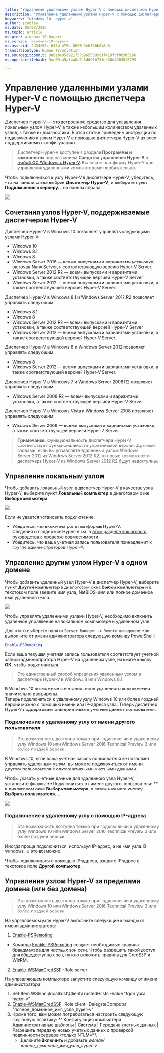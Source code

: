 ```yaml
---
title: "Управление удаленными узлами Hyper-V с помощью диспетчера Hyper-V"
description: "Управление удаленными узлами Hyper-V с помощью диспетчера Hyper-V"
keywords: "windows 10, hyper-v"
author: scooley
ms.date: 05/02/2016
ms.topic: article
ms.prod: windows-10-hyperv
ms.service: windows-10-hyperv
ms.assetid: 2d34e98c-6134-479b-8000-3eb360b8b8a3
translationtype: Human Translation
ms.sourcegitcommit: 906eba05c921757b9655505c3f419fcf003d5160
ms.openlocfilehash: 9ae09f49af4a0d7a3dd91b739ec30d4989615799

---
```


# Управление удаленными узлами Hyper-V с помощью диспетчера Hyper-V

Диспетчер Hyper-V — это встроенное средство для управления локальным узлом Hyper-V, а также небольшим количеством удаленных узлов, а также их диагностики.  В этой статье приведены инструкции по подключению к узлам Hyper-V с помощью диспетчера Hyper-V во всех поддерживаемых конфигурациях.

> Диспетчер Hyper-V доступен в разделе **Программы и компоненты** под названием **Средства управления Hyper-V** в [любой ОС Windows с Hyper-V](../quick_start/walkthrough_compatibility.md#OperatingSystemRequirements).  Включать платформу Hyper-V для управления удаленными компьютерами необязательно.

Чтобы подключиться к узлу Hyper-V в диспетчере Hyper-V, убедитесь, что на панели слева выбран **Диспетчер Hyper-V**, и выберите пункт **Подключение к серверу...** на панели справа.

![](media/HyperVManager-ConnectToHost.png)

## Сочетания узлов Hyper-V, поддерживаемые диспетчером Hyper-V
Диспетчер Hyper-V в Windows 10 позволяет управлять следующими узлами Hyper-V:
* Windows 10
* Windows 8.1
* Windows 8
* Windows Server 2016 — всеми выпусками и вариантами установки, включая Nano Server, и соответствующую версию Hyper-V Server.
* Windows Server 2012 R2 — всеми выпусками и вариантами установки, а также соответствующей версией Hyper-V Server.
* Windows Server 2012 — всеми выпусками и вариантами установки, а также соответствующей версией Hyper-V Server.

Диспетчер Hyper-V в Windows 8.1 и Windows Server 2012 R2 позволяет управлять следующим:
* Windows 8.1
* Windows 8
* Windows Server 2012 R2 — всеми выпусками и вариантами установки, а также соответствующей версией Hyper-V Server.
* Windows Server 2012 — всеми выпусками и вариантами установки, а также соответствующей версией Hyper-V Server.

Диспетчер Hyper-V в Windows 8 и Windows Server 2012 позволяет управлять следующим:
* Windows 8
* Windows Server 2012 — всеми выпусками и вариантами установки, а также соответствующей версией Hyper-V Server.

Диспетчер Hyper-V в Windows 7 и Windows Server 2008 R2 позволяет управлять следующим:
* Windows Server 2008 R2 — всеми выпусками и вариантами установки, а также соответствующей версией Hyper-V Server.

Диспетчер Hyper-V в Windows Vista и Windows Server 2008 позволяет управлять следующим:
* Windows Server 2008 — всеми выпусками и вариантами установки, а также соответствующей версией Hyper-V Server.

> **Примечание.** Функциональность диспетчера Hyper-V соответствует функциональности управляемой версии. Другими словами, если вы управляете удаленным узлом Windows Server 2012 из Windows Server 2012 R2, то новые возможности диспетчера Hyper-V из Windows Server 2012 R2 будут недоступны.

## Управление локальным узлом ##
Чтобы добавить локальный узел в диспетчер Hyper-V в качестве узла Hyper-V, выберите пункт **Локальный компьютер** в диалоговом окне **Выбор компьютера**.

![](media/HyperVManager-ConnectToLocalHost.png)

Если не удается установить подключение:
*  Убедитесь, что включена роль платформы Hyper-V.  
  Сведения о поддержке Hyper-V см. в [этом разделе пошагового руководства о проверке совместимости](../quick_start/walkthrough_compatibility.md).
*  Убедитесь, что ваша учетная запись пользователя принадлежит к группе администраторов Hyper-V.


## Управление другим узлом Hyper-V в одном домене ##

Чтобы добавить удаленный узел Hyper-V в диспетчер Hyper-V, выберите пункт **Другой компьютер** в диалоговом окне **Выбор компьютера** и в текстовом поле введите имя узла, NetBIOS-имя или полное доменное имя удаленного узла.

![](media/HyperVManager-ConnectToRemoteHost.png)

Чтобы управлять удаленными узлами Hyper-V, необходимо включить удаленное управление на локальном компьютере и удаленном узле.

Для этого выберите пункты `Server Manager -> Remote management` или выполните от имени администратора следующую команду PowerShell: 

``` PowerShell
Enable-PSRemoting
```

Если ваша текущая учетная запись пользователя соответствует учетной записи администратора Hyper-V на удаленном узле, нажмите кнопку **ОК**, чтобы подключиться.  

> Это единственный способ управления удаленным узлом в диспетчере Hyper-V в Windows 8 или Windows 8.1.


В Windows 10 возможные сочетания типов удаленного подключения значительно расширены.  
Теперь подключиться к удаленному узлу Windows 10 или более поздней версии можно с помощью имени или IP-адреса узла.  Теперь диспетчер Hyper-V поддерживает альтернативные учетные данные пользователя.  


### Подключение к удаленному узлу от имени другого пользователя
> Эта возможность доступна только при подключении к удаленному узлу Windows 10 или Windows Server 2016 Technical Preview 3 или более поздней версии.

В Windows 10, если ваша учетная запись пользователя не позволяет управлять удаленным узлом, вы можете подключиться от имени другого пользователя с альтернативными учетными данными.

Чтобы указать учетные данные для удаленного узла Hyper-V, установите флажок **Подключиться от имени другого пользователя: ** в диалоговом окне **Выбор компьютера**, а затем нажмите кнопку **Выбрать пользователя...**.

![](media/HyperVManager-ConnectToRemoteHostAltCreds.png)


### Подключение к удаленному узлу с помощью IP-адреса
> Эта возможность доступна только при подключении к удаленному узлу Windows 10 или Windows Server 2016 Technical Preview 3 или более поздней версии.

Иногда проще подключиться, используя IP-адрес, а не имя узла. В Windows 10 это возможно.

Чтобы подключиться с помощью IP-адреса, введите IP-адрес в текстовое поле **Другой компьютер**.


## Управление узлом Hyper-V за пределами домена (или без домена) ##
> Эта возможность доступна только при подключении к удаленному узлу Windows 10 или Windows Server 2016 Technical Preview 3 или более поздней версии.

На управляемом узле Hyper-V выполните следующие команды от имени администратора:

1.  [Enable-PSRemoting](https://technet.microsoft.com/en-us/library/hh849694.aspx)
  * Команда [Enable-PSRemoting](https://technet.microsoft.com/en-us/library/hh849694.aspx) создает необходимые правила брандмауэра для *частных* зон сети. Чтобы разрешить такой доступ для общедоступных зон, нужно включить правила для CredSSP и WinRM.
2.  [Enable-WSManCredSSP](https://technet.microsoft.com/en-us/library/hh849872.aspx) -Role server

На управляющем компьютере запустите следующую команду от имени администратора:

1. Set-Item WSMan:\localhost\Client\TrustedHosts -Value "fqdn узла hyper-v"
2. [Enable-WSManCredSSP](https://technet.microsoft.com/en-us/library/hh849872.aspx) -Role client -DelegateComputer "полное_доменное_имя_узла_hyper-v"
3. Кроме того, вам может потребоваться настроить следующую групповую политику: ** Конфигурация компьютера | Административные шаблоны | Система | Передача учетных данных | Разрешить передачу новых учетных данных с проверкой подлинности сервера «только NTLM»**.
    * Щелкните **Включить** и добавьте *wsman/полное_доменное_имя_узла_hyper-v*



<!--HONumber=Oct16_HO4-->


